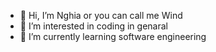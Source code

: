 - 👋 Hi, I’m Nghia or you can call me Wind
- 👀 I’m interested in coding in genaral
- 🌱 I’m currently learning software engineering


<!---
dacnghia-lx/dacnghia-lx is a ✨ special ✨ repository because its `README.md` (this file) appears on your GitHub profile.
You can click the Preview link to take a look at your changes.
--->
